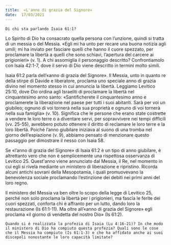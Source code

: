 ```yaml
---
title:  «L'anno di grazia del Signore»
date:  17/03/2021
---
```


`Di chi sta parlando Isaia 61:1?`

Lo Spirito di Dio ha consacrato quella persona con l’unzione, quindi si tratta di un messia o del Messia. «Egli mi ha unto per recare una buona notizia agli umili; mi ha inviato per fasciare quelli che hanno il cuore spezzato, per proclamare la libertà a quelli che sono schiavi, l’apertura del carcere ai prigionieri» (v. 1). A chi assomiglia il personaggio descritto? Confrontiamolo con Isaia 42:1-7, dove il servo di Dio viene descritto in termini molto simili.

Isaia 61:2 parla dell’«anno di grazia del Signore». Il Messia, unto in quanto re della stirpe di Davide e liberatore, proclama uno speciale anno di grazia divino nel momento stesso in cui annuncia la libertà. Leggiamo Levitico 25:10, dove Dio ordina agli Israeliti di proclamare la libertà nel cinquantesimo anno santo: «Santificherete il cinquantesimo anno e proclamerete la liberazione nel paese per tutti i suoi abitanti. Sarà per voi un giubileo; ognuno di voi tornerà nella sua proprietà e ognuno di voi tornerà nella sua famiglia» (v. 10). Significa che le persone che erano state costrette a vendere le loro terre o a diventare servi, per sopravvivere nei tempi difficili (vv. 25-55), avrebbero potuto ottenere il diritto di reclamare le loro terre e la loro libertà. Poiché l’anno giubilare iniziava al suono di una tromba nel giorno dell’espiazione (v. 9), abbiamo pensato di menzionare questo passaggio per dimostrare il nesso con Isaia 58.

Se «l’anno di grazia del Signore» di Isaia 61:2 è un tipo di anno giubilare, è altrettanto vero che non è semplicemente una rispettosa osservanza di Levitico 25. Quest'anno viene annunciato dal Messia, il Re, nel momento in cui egli si rivela mediante un ministero di liberazione e ripristino. Ricorda alcuni antichi sovrani della Mesopotamia, i quali promuovevano la benevolenza sociale proclamando l’estinzione dei debiti nei primi anni del loro regno.

Il ministero del Messia va ben oltre lo scopo della legge di Levitico 25, perché non solo proclama la libertà per i prigionieri, ma fascia le ferite dei cuori spezzati, conforta chi è affranto per un lutto, dando loro la restaurazione (Is 61:1-11). Ma oltre all’«anno di grazia del Signore» egli proclama «il giorno di vendetta del nostro Dio» (Is 61:2).

`Quando si è realizzata la profezia di Isaia (Lu 4:16-21)? In che modo il ministero di Dio ha compiuto questa profezia? Quali sono le cose che il Messia ha compiuto (Is 61:1-3) e che ha affidato anche ai suoi discepoli nonostante le loro capacità limitate?`